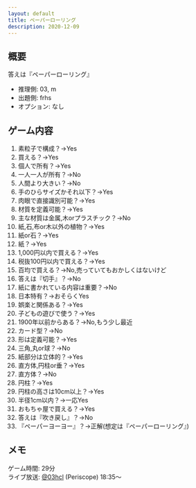 ```yaml
---
layout: default
title: ペーパーローリング
description: 2020-12-09
---
```


## 概要

答えは『ペーパーローリング』

- 推理側: 03, m
- 出題側: frhs
- オプション: なし

## ゲーム内容

1. 素粒子で構成？→Yes
2. 買える？→Yes
3. 個人で所有？→Yes
4. 一人一人が所有？→No
5. 人間より大きい？→No
6. 手のひらサイズかそれ以下？→Yes
7. 肉眼で直接識別可能？→Yes
8. 材質を定義可能？→Yes
9. 主な材質は金属,木orプラスチック？→No
10. 紙,石,布or木以外の植物？→Yes
11. 紙or石？→Yes
12. 紙？→Yes
13. 1,000円以内で買える？→Yes
14. 税抜100円以内で買える？→Yes
15. 百均で買える？→No,売っていてもおかしくはないけど
16. 答えは『切手』？→No
17. 紙に書かれている内容は重要？→No
18. 日本特有？→おそらくYes
19. 娯楽と関係ある？→Yes
20. 子どもの遊びで使う？→Yes
21. 1900年以前からある？→No,もう少し最近
22. カード型？→No
23. 形は定義可能？→Yes
24. 三角,丸or球？→No
25. 紙部分は立体的？→Yes
26. 直方体,円柱or垂？→Yes
27. 直方体？→No
28. 円柱？→Yes
29. 円柱の高さは10cm以上？→Yes
30. 半径1cm以内？→一応Yes
31. おもちゃ屋で買える？→Yes
32. 答えは『吹き戻し』？→No
33. 『ペーパーヨーヨー』？→正解(想定は『ペーパーローリング』)

## メモ

ゲーム時間: 29分  
ライブ放送: [@03hcl](https://www.periscope.tv/03hcl/1jMKgpWrMekGL?t=18m35s) (Periscope) 18:35～
